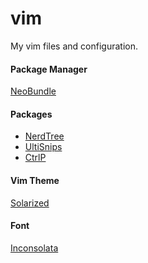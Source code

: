 vim
===

My vim files and configuration.

#### Package Manager
[NeoBundle](https://github.com/Shougo/neobundle.vim)


#### Packages
* [NerdTree](https://github.com/scrooloose/nerdtree)
* [UltiSnips](https://github.com/SirVer/ultisnips)
* [CtrlP](http://kien.github.io/ctrlp.vim/)


#### Vim Theme
[Solarized](https://github.com/altercation/vim-colors-solarized)

#### Font
[Inconsolata](http://levien.com/type/myfonts/inconsolata.html)
